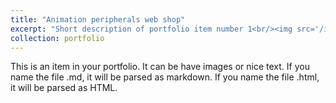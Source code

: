 ```yaml
---
title: "Animation peripherals web shop"
excerpt: "Short description of portfolio item number 1<br/><img src='/images/photo2.png'>"
collection: portfolio
---
```


This is an item in your portfolio. It can be have images or nice text. If you name the file .md, it will be parsed as markdown. If you name the file .html, it will be parsed as HTML. 
